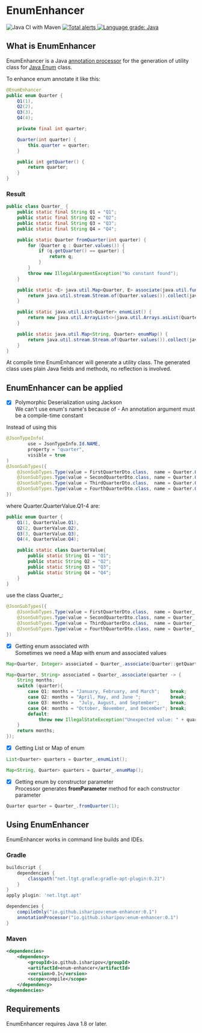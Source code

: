 # EnumEnhancer

![Java CI with Maven](https://github.com/iSharipov/enum-enhancer/workflows/Java%20CI%20with%20Maven/badge.svg?branch=master)
<a href="https://lgtm.com/projects/g/iSharipov/enum-enhancer/alerts/">
    <img alt="Total alerts" src="https://img.shields.io/lgtm/alerts/g/iSharipov/enum-enhancer.svg?logo=lgtm&logoWidth=18"/>
</a>
<a href="https://lgtm.com/projects/g/iSharipov/enum-enhancer/context:java">
    <img alt="Language grade: Java" src="https://img.shields.io/lgtm/grade/java/g/iSharipov/enum-enhancer.svg?logo=lgtm&logoWidth=18"/>
</a>

## What is EnumEnhancer

EnumEnhancer is a Java <a href="https://docs.oracle.com/javase/7/docs/technotes/guides/apt/">annotation processor</a> 
for the generation of utility class for <a href="https://docs.oracle.com/javase/tutorial/java/javaOO/enum.html">Java Enum</a> class.

To enhance enum annotate it like this:

```java
@EnumEnhancer
public enum Quarter {
    Q1(1),
    Q2(2),
    Q3(3),
    Q4(4);

    private final int quarter;

    Quarter(int quarter) {
        this.quarter = quarter;
    }

    public int getQuarter() {
        return quarter;
    }
}
```

### Result

```java
public class Quarter_ {
    public static final String Q1 = "Q1";
    public static final String Q2 = "Q2";
    public static final String Q3 = "Q3";
    public static final String Q4 = "Q4";

    public static Quarter fromQuarter(int quarter) {
        for (Quarter q : Quarter.values()) {
            if (q.getQuarter() == quarter) {
                return q;
            }
        }
        throw new IllegalArgumentException("No constant found");
    }

    public static <E> java.util.Map<Quarter, E> associate(java.util.function.Function<Quarter, E> transform) {
        return java.util.stream.Stream.of(Quarter.values()).collect(java.util.stream.Collectors.toMap(quarter -> quarter, transform));
    }

    public static java.util.List<Quarter> enumList() {
        return new java.util.ArrayList<>(java.util.Arrays.asList(Quarter.values()));
    }

    public static java.util.Map<String, Quarter> enumMap() {
        return java.util.stream.Stream.of(Quarter.values()).collect(java.util.stream.Collectors.toMap(Enum::name, quarter -> quarter));
    }
}
```
At compile time EnumEnhancer will generate a utility class. 
The generated class uses plain Java fields and methods, no reflection is involved.

## EnumEnhancer can be applied

- [x] Polymorphic Deserialization using Jackson<br>
We can't use enum's name's because of - An annotation argument must be a compile-time constant

Instead of using this
```java
@JsonTypeInfo(
        use = JsonTypeInfo.Id.NAME,
        property = "quarter",
        visible = true
)
@JsonSubTypes({
    @JsonSubTypes.Type(value = FirstQuarterDto.class,  name = Quarter.QuarterValue.Q1),
    @JsonSubTypes.Type(value = SecondQuarterDto.class, name = Quarter.QuarterValue.Q2),
    @JsonSubTypes.Type(value = ThirdQuarterDto.class,  name = Quarter.QuarterValue.Q3),
    @JsonSubTypes.Type(value = FourthQuarterDto.class, name = Quarter.QuarterValue.Q4)
})
``` 

where Quarter.QuarterValue.Q1-4 are:

```java
public enum Quarter {
    Q1(1, QuarterValue.Q1),
    Q2(2, QuarterValue.Q2),
    Q3(3, QuarterValue.Q3),
    Q4(4, QuarterValue.Q4);

    public static class QuarterValue{
        public static String Q1 = "Q1";
        public static String Q2 = "Q2";
        public static String Q3 = "Q3";
        public static String Q4 = "Q4";
    }
}
```

use the class Quarter_:

```java
@JsonSubTypes({
    @JsonSubTypes.Type(value = FirstQuarterDto.class,  name = Quarter_.Q1),
    @JsonSubTypes.Type(value = SecondQuarterDto.class, name = Quarter_.Q2),
    @JsonSubTypes.Type(value = ThirdQuarterDto.class,  name = Quarter_.Q3),
    @JsonSubTypes.Type(value = FourthQuarterDto.class, name = Quarter_.Q4)
})   
```
- [x] Getting enum associated with<br>
Sometimes we need a Map with enum and associated values

```java
Map<Quarter, Integer> associated = Quarter_.associate(Quarter::getQuarter);
```
```java
Map<Quarter, String> associated = Quarter_.associate(quarter -> {
    String months;
    switch (quarter){
        case Q1: months = "January, February, and March";    break;
        case Q2: months = "April, May, and June ";           break;
        case Q3: months =  "July, August, and September";    break;
        case Q4: months = "October, November, and December"; break;
        default:
            throw new IllegalStateException("Unexpected value: " + quarter);
    }
    return months;
});    
```

- [x] Getting List or Map of enum

```java
List<Quarter> quarters = Quarter_.enumList();
```
```java
Map<String, Quarter> quarters = Quarter_.enumMap();
```

- [x] Getting enum by constructor parameter<br>
Processor generates **fromParameter** method for each constructor parameter
```java
Quarter quarter = Quarter_.fromQuarter(1);
```
## Using EnumEnhancer
EnumEnhancer works in command line builds and IDEs.
### Gradle
```groovy
buildscript {
    dependencies {
        classpath("net.ltgt.gradle:gradle-apt-plugin:0.21")
    }
}     
apply plugin: 'net.ltgt.apt'

dependencies {
    compileOnly("io.github.isharipov:enum-enhancer:0.1")
    annotationProcessor("io.github.isharipov:enum-enhancer:0.1")
}
```
### Maven
```xml
<dependencies>
    <dependency>
        <groupId>io.github.isharipov</groupId>
        <artifactId>enum-enhancer</artifactId>
        <version>0.1</version>
        <scope>compile</scope>
    </dependency>
<dependencies>
```

## Requirements
EnumEnhancer requires Java 1.8 or later.
